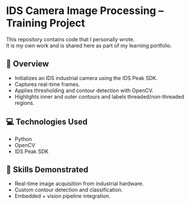 # IDS Camera Image Processing – Training Project

This repository contains code that I personally wrote.  
It is my own work and is shared here as part of my learning portfolio.

## 📝 Overview
- Initializes an IDS industrial camera using the IDS Peak SDK.
- Captures real-time frames.
- Applies thresholding and contour detection with OpenCV.
- Highlights inner and outer contours and labels threaded/non-threaded regions.

## 💻 Technologies Used
- Python
- OpenCV
- IDS Peak SDK

## 🚀 Skills Demonstrated
- Real-time image acquisition from industrial hardware.
- Custom contour detection and classification.
- Embedded + vision pipeline integration.
